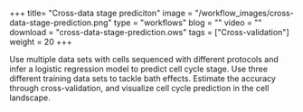 +++
title= "Cross-data stage prediciton"
image =  "/workflow_images/cross-data-stage-prediction.png"
type = "workflows"
blog =  ""
video = ""
download = "cross-data-stage-prediction.ows"
tags = ["Cross-validation"]
weight = 20
+++

Use multiple data sets with cells sequenced with different protocols and infer a logistic regression model to predict cell cycle stage. Use three different training data sets to tackle bath effects. Estimate the accuracy through cross-validation, and visualize cell cycle prediction in the cell landscape. 